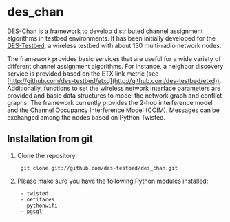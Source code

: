 des_chan
========

DES-Chan is a framework to develop distributed channel assignment algorithms in testbed environments. It has been initially developed for the [DES-Testbed](http://www.des-testbed.net), a wireless testbed with about 130 multi-radio network nodes.

The framework provides basic services that are useful for a wide variety of different channel assignment algorithms. For instance, a neighbor discovery service is provided based on the ETX link metric (see [http://github.com/des-testbed/etxd](http://github.com/des-testbed/etxd)). Additionally, functions to set the wireless network interface parameters are provided and basic data structures to model the network graph and conflict graphs. The framework currently provides the 2-hop interference model and the Channel Occupancy Interference Model (COIM). Messages can be exchanged among the nodes based on Python Twisted.

Installation from git
---------------------
1. Clone the repository:
    
        git clone git://github.com/des-testbed/des_chan.git
    
    
2. Please make sure you have the following Python modules installed:

        - twisted
        - netifaces
        - pythonwifi
        - pgsql

 
